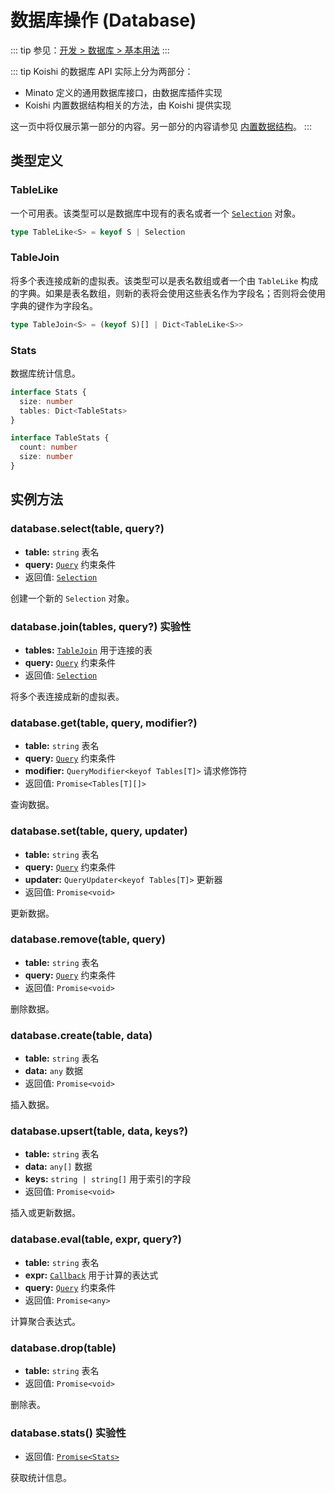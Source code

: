 # 数据库操作 (Database)

::: tip
参见：[开发 > 数据库 > 基本用法](../../guide/database/)
:::

::: tip
Koishi 的数据库 API 实际上分为两部分：

- Minato 定义的通用数据库接口，由数据库插件实现
- Koishi 内置数据结构相关的方法，由 Koishi 提供实现

这一页中将仅展示第一部分的内容。另一部分的内容请参见 [内置数据结构](./built-in.md)。
:::

## 类型定义

### TableLike

一个可用表。该类型可以是数据库中现有的表名或者一个 [`Selection`](./selection.md) 对象。

```ts
type TableLike<S> = keyof S | Selection
```

### TableJoin

将多个表连接成新的虚拟表。该类型可以是表名数组或者一个由 `TableLike` 构成的字典。如果是表名数组，则新的表将会使用这些表名作为字段名；否则将会使用字典的键作为字段名。

```ts
type TableJoin<S> = (keyof S)[] | Dict<TableLike<S>>
```

### Stats

数据库统计信息。

```ts
interface Stats {
  size: number
  tables: Dict<TableStats>
}

interface TableStats {
  count: number
  size: number
}
```

## 实例方法

### database.select(table, query?)

- **table:** `string` 表名
- **query:** [`Query`](./query.md) 约束条件
- 返回值: [`Selection`](./selection.md)

创建一个新的 `Selection` 对象。

### database.join(tables, query?) <badge type="warning">实验性</badge>

- **tables:** [`TableJoin`](#tablejoin) 用于连接的表
- **query:** [`Query`](./query.md) 约束条件
- 返回值: [`Selection`](./selection.md)

将多个表连接成新的虚拟表。

### database.get(table, query, modifier?)

- **table:** `string` 表名
- **query:** [`Query`](./query.md) 约束条件
- **modifier:** `QueryModifier<keyof Tables[T]>` 请求修饰符
- 返回值: `Promise<Tables[T][]>`

查询数据。

### database.set(table, query, updater)

- **table:** `string` 表名
- **query:** [`Query`](./query.md) 约束条件
- **updater:** `QueryUpdater<keyof Tables[T]>` 更新器
- 返回值: `Promise<void>`

更新数据。

### database.remove(table, query)

- **table:** `string` 表名
- **query:** [`Query`](./query.md) 约束条件
- 返回值: `Promise<void>`

删除数据。

### database.create(table, data)

- **table:** `string` 表名
- **data:** `any` 数据
- 返回值: `Promise<void>`

插入数据。

### database.upsert(table, data, keys?)

- **table:** `string` 表名
- **data:** `any[]` 数据
- **keys:** `string | string[]` 用于索引的字段
- 返回值: `Promise<void>`

插入或更新数据。

### database.eval(table, expr, query?)

- **table:** `string` 表名
- **expr:** [`Callback`](./selection.md#callback) 用于计算的表达式
- **query:** [`Query`](./query.md) 约束条件
- 返回值: `Promise<any>`

计算聚合表达式。

### database.drop(table)

- **table:** `string` 表名
- 返回值: `Promise<void>`

删除表。

### database.stats() <badge type="warning">实验性</badge>

- 返回值: [`Promise<Stats>`](#stats)

获取统计信息。
